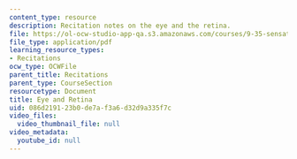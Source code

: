 ```yaml
---
content_type: resource
description: Recitation notes on the eye and the retina.
file: https://ol-ocw-studio-app-qa.s3.amazonaws.com/courses/9-35-sensation-and-perception-spring-2009/086d219123b0de7af3a6d32d9a335f7c_MIT9_35s09_rec02_eye_and_retina.pdf
file_type: application/pdf
learning_resource_types:
- Recitations
ocw_type: OCWFile
parent_title: Recitations
parent_type: CourseSection
resourcetype: Document
title: Eye and Retina
uid: 086d2191-23b0-de7a-f3a6-d32d9a335f7c
video_files:
  video_thumbnail_file: null
video_metadata:
  youtube_id: null
---
```


